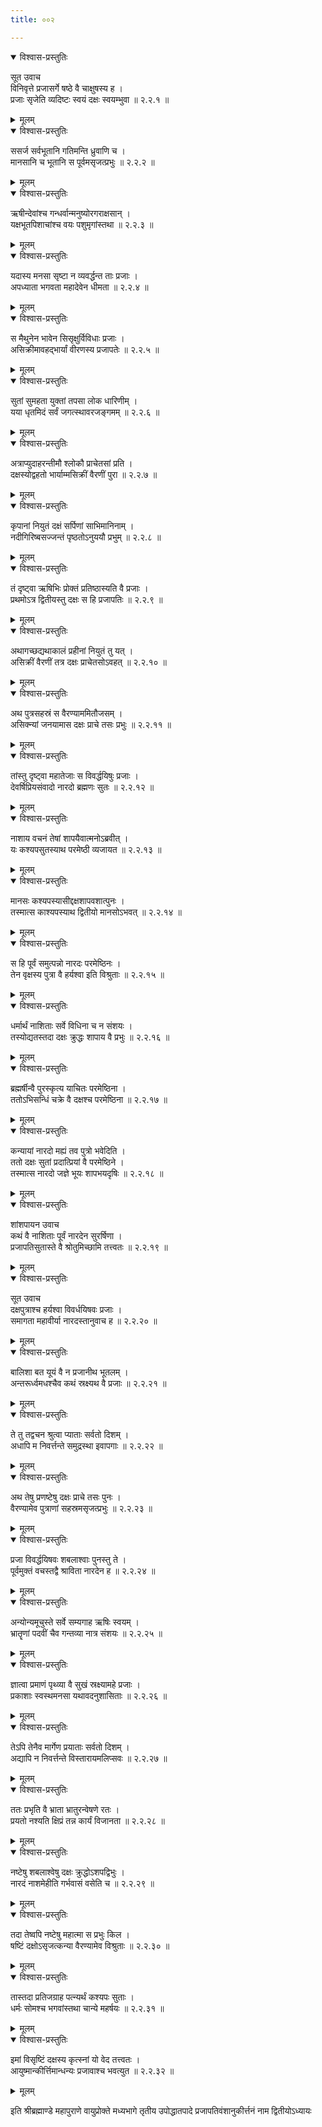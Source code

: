 ```yaml
---
title: ००२

---
```


<details open><summary>विश्वास-प्रस्तुतिः</summary>

सूत उवाच  
विनिवृत्ते प्रजासर्गे षष्ठे वै चाक्षुषस्य ह ।  
प्रजाः सृजेति व्यदिष्टः स्वयं दक्षः स्वयम्भुवा ॥ २.२.१ ॥
</details>

<details><summary>मूलम्</summary>

सूत उवाच  
विनिवृत्ते प्रजासर्गे षष्ठे वै चाक्षुषस्य ह ।  
प्रजाः सृजेति व्यदिष्टः स्वयं दक्षः स्वयम्भुवा ॥ २.२.१ ॥
</details>
  

<details open><summary>विश्वास-प्रस्तुतिः</summary>

ससर्ज सर्वभूतानि गतिमन्ति ध्रुवाणि च ।  
मानसानि च भूतानि स पूर्वमसृजत्प्रभुः ॥ २.२.२ ॥
</details>

<details><summary>मूलम्</summary>

ससर्ज सर्वभूतानि गतिमन्ति ध्रुवाणि च ।  
मानसानि च भूतानि स पूर्वमसृजत्प्रभुः ॥ २.२.२ ॥
</details>
  

<details open><summary>विश्वास-प्रस्तुतिः</summary>

ऋषीन्देवांश्च गन्धर्वान्मनुष्योरगराक्षसान् ।  
यक्षभूतपिशाचांश्च वयः पशुमृगांस्तथा ॥ २.२.३ ॥
</details>

<details><summary>मूलम्</summary>

ऋषीन्देवांश्च गन्धर्वान्मनुष्योरगराक्षसान् ।  
यक्षभूतपिशाचांश्च वयः पशुमृगांस्तथा ॥ २.२.३ ॥
</details>
  

<details open><summary>विश्वास-प्रस्तुतिः</summary>

यदास्य मनसा सृष्टा न व्यवर्द्धन्त ताः प्रजाः ।  
अपध्याता भगवता महादेवेन धीमता ॥ २.२.४ ॥
</details>

<details><summary>मूलम्</summary>

यदास्य मनसा सृष्टा न व्यवर्द्धन्त ताः प्रजाः ।  
अपध्याता भगवता महादेवेन धीमता ॥ २.२.४ ॥
</details>
  

<details open><summary>विश्वास-प्रस्तुतिः</summary>

स मैथुनेन भावेन सिसृक्षुर्विविधाः प्रजाः ।  
असिक्रीमावहद्भार्यां वीरणस्य प्रजापतेः ॥ २.२.५ ॥
</details>

<details><summary>मूलम्</summary>

स मैथुनेन भावेन सिसृक्षुर्विविधाः प्रजाः ।  
असिक्रीमावहद्भार्यां वीरणस्य प्रजापतेः ॥ २.२.५ ॥
</details>
  

<details open><summary>विश्वास-प्रस्तुतिः</summary>

सुतां सुमहता युक्तां तपसा लोक धारिणीम् ।  
यया धृतमिदं सर्वं जगत्स्थावरजङ्गमम् ॥ २.२.६ ॥
</details>

<details><summary>मूलम्</summary>

सुतां सुमहता युक्तां तपसा लोक धारिणीम् ।  
यया धृतमिदं सर्वं जगत्स्थावरजङ्गमम् ॥ २.२.६ ॥
</details>
  

<details open><summary>विश्वास-प्रस्तुतिः</summary>

अत्राप्युदाहरन्तीमौ श्लोकौ प्राचेतसां प्रति ।  
दक्षस्योद्वहतो भार्याम्मसिक्रीं वैरणीं पुरा ॥ २.२.७ ॥
</details>

<details><summary>मूलम्</summary>

अत्राप्युदाहरन्तीमौ श्लोकौ प्राचेतसां प्रति ।  
दक्षस्योद्वहतो भार्याम्मसिक्रीं वैरणीं पुरा ॥ २.२.७ ॥
</details>
  

<details open><summary>विश्वास-प्रस्तुतिः</summary>

कृपानां नियुतं दक्षं सर्पिणां साभिमानिनाम् ।  
नदीगिरिष्बसज्जन्तं पृष्ठतोऽनुययौ प्रभुम् ॥ २.२.८ ॥
</details>

<details><summary>मूलम्</summary>

कृपानां नियुतं दक्षं सर्पिणां साभिमानिनाम् ।  
नदीगिरिष्बसज्जन्तं पृष्ठतोऽनुययौ प्रभुम् ॥ २.२.८ ॥
</details>
  

<details open><summary>विश्वास-प्रस्तुतिः</summary>

तं दृष्ट्वा ऋषिभिः प्रोक्तं प्रतिष्ठास्यति वै प्रजाः ।  
प्रथमोऽत्र द्वितीयस्तु दक्षः स हि प्रजापतिः ॥ २.२.९ ॥
</details>

<details><summary>मूलम्</summary>

तं दृष्ट्वा ऋषिभिः प्रोक्तं प्रतिष्ठास्यति वै प्रजाः ।  
प्रथमोऽत्र द्वितीयस्तु दक्षः स हि प्रजापतिः ॥ २.२.९ ॥
</details>
  

<details open><summary>विश्वास-प्रस्तुतिः</summary>

अथागच्छद्यथाकालं प्रहीनां नियुतं तु यत् ।  
असिक्रीं वैरणीं तत्र दक्षः प्राचेतसोऽवहत् ॥ २.२.१० ॥
</details>

<details><summary>मूलम्</summary>

अथागच्छद्यथाकालं प्रहीनां नियुतं तु यत् ।  
असिक्रीं वैरणीं तत्र दक्षः प्राचेतसोऽवहत् ॥ २.२.१० ॥
</details>
  

<details open><summary>विश्वास-प्रस्तुतिः</summary>

अथ पुत्रसहस्रं स वैरण्याममितौजसम् ।  
असिक्न्यां जनयामास दक्षः प्राचे तसः प्रभुः ॥ २.२.११ ॥
</details>

<details><summary>मूलम्</summary>

अथ पुत्रसहस्रं स वैरण्याममितौजसम् ।  
असिक्न्यां जनयामास दक्षः प्राचे तसः प्रभुः ॥ २.२.११ ॥
</details>
  

<details open><summary>विश्वास-प्रस्तुतिः</summary>

तांस्तु दृष्ट्वा महातेजाः स विवर्द्धयिषुः प्रजाः ।  
देवर्षिप्रियसंवादो नारदो ब्रह्मणः सुतः ॥ २.२.१२ ॥
</details>

<details><summary>मूलम्</summary>

तांस्तु दृष्ट्वा महातेजाः स विवर्द्धयिषुः प्रजाः ।  
देवर्षिप्रियसंवादो नारदो ब्रह्मणः सुतः ॥ २.२.१२ ॥
</details>
  

<details open><summary>विश्वास-प्रस्तुतिः</summary>

नाशाय वचनं तेषां शापयैवात्मनोऽब्रवीत् ।  
यः कश्यपसुतस्याथ परमेष्ठी व्यजायत ॥ २.२.१३ ॥
</details>

<details><summary>मूलम्</summary>

नाशाय वचनं तेषां शापयैवात्मनोऽब्रवीत् ।  
यः कश्यपसुतस्याथ परमेष्ठी व्यजायत ॥ २.२.१३ ॥
</details>
  

<details open><summary>विश्वास-प्रस्तुतिः</summary>

मानसः कश्यपस्यासीद्दक्षशापवशात्पुनः ।  
तस्मात्स काश्यपस्याथ द्वितीयो मानसोऽभवत् ॥ २.२.१४ ॥
</details>

<details><summary>मूलम्</summary>

मानसः कश्यपस्यासीद्दक्षशापवशात्पुनः ।  
तस्मात्स काश्यपस्याथ द्वितीयो मानसोऽभवत् ॥ २.२.१४ ॥
</details>
  

<details open><summary>विश्वास-प्रस्तुतिः</summary>

स हि पूर्वं समुत्पन्नो नारदः परमेष्ठिनः ।  
तेन वृक्षस्य पुत्रा वै हर्यश्वा इति विश्रुताः ॥ २.२.१५ ॥
</details>

<details><summary>मूलम्</summary>

स हि पूर्वं समुत्पन्नो नारदः परमेष्ठिनः ।  
तेन वृक्षस्य पुत्रा वै हर्यश्वा इति विश्रुताः ॥ २.२.१५ ॥
</details>
  

<details open><summary>विश्वास-प्रस्तुतिः</summary>

धर्मार्थं नाशिताः सर्वे विधिना च न संशयः ।  
तस्योद्यतस्तदा दक्षः क्रुद्धः शापाय वै प्रभुः ॥ २.२.१६ ॥
</details>

<details><summary>मूलम्</summary>

धर्मार्थं नाशिताः सर्वे विधिना च न संशयः ।  
तस्योद्यतस्तदा दक्षः क्रुद्धः शापाय वै प्रभुः ॥ २.२.१६ ॥
</details>
  

<details open><summary>विश्वास-प्रस्तुतिः</summary>

ब्रह्मर्षीन्वै पुरस्कृत्य याचितः परमेष्ठिना ।  
ततोऽभिसन्धिं चक्रे वै दक्षश्च परमेष्ठिना ॥ २.२.१७ ॥
</details>

<details><summary>मूलम्</summary>

ब्रह्मर्षीन्वै पुरस्कृत्य याचितः परमेष्ठिना ।  
ततोऽभिसन्धिं चक्रे वै दक्षश्च परमेष्ठिना ॥ २.२.१७ ॥
</details>
  

<details open><summary>विश्वास-प्रस्तुतिः</summary>

कन्यायां नारदो मह्यं तव पुत्रो भवेदिति ।  
ततो दक्षः सुतां प्रदात्प्रियां वै परमेष्ठिने ।  
तस्मात्स नारदो जज्ञे भूयः शापभयदृषिः ॥ २.२.१८ ॥
</details>

<details><summary>मूलम्</summary>

कन्यायां नारदो मह्यं तव पुत्रो भवेदिति ।  
ततो दक्षः सुतां प्रदात्प्रियां वै परमेष्ठिने ।  
तस्मात्स नारदो जज्ञे भूयः शापभयदृषिः ॥ २.२.१८ ॥
</details>
  

<details open><summary>विश्वास-प्रस्तुतिः</summary>

शांशपायन उवाच  
कथं वै नाशिताः पूर्वं नारदेन सुरर्षिणा ।  
प्रजापतिसुतास्ते वै श्रोतुमिच्छामि तत्त्वतः ॥ २.२.१९ ॥
</details>

<details><summary>मूलम्</summary>

शांशपायन उवाच  
कथं वै नाशिताः पूर्वं नारदेन सुरर्षिणा ।  
प्रजापतिसुतास्ते वै श्रोतुमिच्छामि तत्त्वतः ॥ २.२.१९ ॥
</details>
  

<details open><summary>विश्वास-प्रस्तुतिः</summary>

सूत उवाच  
दक्षपुत्राश्च हर्यश्वा विवर्धयिषवः प्रजाः ।  
समागता महावीर्या नारदस्तानुवाच ह ॥ २.२.२० ॥
</details>

<details><summary>मूलम्</summary>

सूत उवाच  
दक्षपुत्राश्च हर्यश्वा विवर्धयिषवः प्रजाः ।  
समागता महावीर्या नारदस्तानुवाच ह ॥ २.२.२० ॥
</details>
  

<details open><summary>विश्वास-प्रस्तुतिः</summary>

बालिशा बत यूयं वै न प्रजानीथ भूतलम् ।  
अन्तरूर्ध्वमधश्चैव कथं स्रक्ष्यथ वै प्रजाः ॥ २.२.२१ ॥
</details>

<details><summary>मूलम्</summary>

बालिशा बत यूयं वै न प्रजानीथ भूतलम् ।  
अन्तरूर्ध्वमधश्चैव कथं स्रक्ष्यथ वै प्रजाः ॥ २.२.२१ ॥
</details>
  

<details open><summary>विश्वास-प्रस्तुतिः</summary>

ते तु तद्वचन श्रुत्वा प्याताः सर्वतो दिशम् ।  
अधापि म निवर्त्तन्ते समुद्रस्था इवापगाः ॥ २.२.२२ ॥
</details>

<details><summary>मूलम्</summary>

ते तु तद्वचन श्रुत्वा प्याताः सर्वतो दिशम् ।  
अधापि म निवर्त्तन्ते समुद्रस्था इवापगाः ॥ २.२.२२ ॥
</details>
  

<details open><summary>विश्वास-प्रस्तुतिः</summary>

अथ तेषु प्रणष्टेषु दक्षः प्राचे तसः पुनः ।  
वैरण्यामेव पुत्राणां सहस्रमसृजत्प्रभुः ॥ २.२.२३ ॥
</details>

<details><summary>मूलम्</summary>

अथ तेषु प्रणष्टेषु दक्षः प्राचे तसः पुनः ।  
वैरण्यामेव पुत्राणां सहस्रमसृजत्प्रभुः ॥ २.२.२३ ॥
</details>
  

<details open><summary>विश्वास-प्रस्तुतिः</summary>

प्रजा विवर्द्धयिषवः शबलाश्वाः पुनस्तु ते ।  
पूर्वमुक्तं वचस्तद्वै श्राविता नारदेन ह ॥ २.२.२४ ॥
</details>

<details><summary>मूलम्</summary>

प्रजा विवर्द्धयिषवः शबलाश्वाः पुनस्तु ते ।  
पूर्वमुक्तं वचस्तद्वै श्राविता नारदेन ह ॥ २.२.२४ ॥
</details>
  

<details open><summary>विश्वास-प्रस्तुतिः</summary>

अन्योन्यमूचुस्ते सर्वे सम्यगाह ऋषिः स्वयम् ।  
भ्रातॄणां पदवीं चैव गन्तव्या नात्र संशयः ॥ २.२.२५ ॥
</details>

<details><summary>मूलम्</summary>

अन्योन्यमूचुस्ते सर्वे सम्यगाह ऋषिः स्वयम् ।  
भ्रातॄणां पदवीं चैव गन्तव्या नात्र संशयः ॥ २.२.२५ ॥
</details>
  

<details open><summary>विश्वास-प्रस्तुतिः</summary>

ज्ञात्वा प्रमाणं पृथ्व्या वै सुखं स्रक्ष्यामहे प्रजाः ।  
प्रकाशाः स्वस्थमनसा यथावदनुशासिताः ॥ २.२.२६ ॥
</details>

<details><summary>मूलम्</summary>

ज्ञात्वा प्रमाणं पृथ्व्या वै सुखं स्रक्ष्यामहे प्रजाः ।  
प्रकाशाः स्वस्थमनसा यथावदनुशासिताः ॥ २.२.२६ ॥
</details>
  

<details open><summary>विश्वास-प्रस्तुतिः</summary>

तेऽपि तेनैव मार्गेण प्रयाताः सर्वतो दिशम् ।  
अद्यापि न निवर्त्तन्ते विस्तारायमलिप्सवः ॥ २.२.२७ ॥
</details>

<details><summary>मूलम्</summary>

तेऽपि तेनैव मार्गेण प्रयाताः सर्वतो दिशम् ।  
अद्यापि न निवर्त्तन्ते विस्तारायमलिप्सवः ॥ २.२.२७ ॥
</details>
  

<details open><summary>विश्वास-प्रस्तुतिः</summary>

ततः प्रभृति वै भ्राता भ्रातुरन्वेषणे रतः ।  
प्रयतो नश्यति क्षिप्रं तन्न कार्यं विजानता ॥ २.२.२८ ॥
</details>

<details><summary>मूलम्</summary>

ततः प्रभृति वै भ्राता भ्रातुरन्वेषणे रतः ।  
प्रयतो नश्यति क्षिप्रं तन्न कार्यं विजानता ॥ २.२.२८ ॥
</details>
  

<details open><summary>विश्वास-प्रस्तुतिः</summary>

नष्टेषु शबलाश्वेषु दक्षः क्रुद्धोऽशपद्विभुः ।  
नारदं नाशमेहीति गर्भवासं वसेति च ॥ २.२.२९ ॥
</details>

<details><summary>मूलम्</summary>

नष्टेषु शबलाश्वेषु दक्षः क्रुद्धोऽशपद्विभुः ।  
नारदं नाशमेहीति गर्भवासं वसेति च ॥ २.२.२९ ॥
</details>
  

<details open><summary>विश्वास-प्रस्तुतिः</summary>

तदा तेष्वपि नष्टेषु महात्मा स प्रभुः किल ।  
षष्टिं दक्षोऽसृजत्कन्या वैरण्यामेव विश्रुताः ॥ २.२.३० ॥
</details>

<details><summary>मूलम्</summary>

तदा तेष्वपि नष्टेषु महात्मा स प्रभुः किल ।  
षष्टिं दक्षोऽसृजत्कन्या वैरण्यामेव विश्रुताः ॥ २.२.३० ॥
</details>
  

<details open><summary>विश्वास-प्रस्तुतिः</summary>

तास्तदा प्रतिजग्राह पत्न्यर्थं कश्यपः सुताः ।  
धर्मः सोमश्च भगवांस्तथा चान्ये महर्षयः ॥ २.२.३१ ॥
</details>

<details><summary>मूलम्</summary>

तास्तदा प्रतिजग्राह पत्न्यर्थं कश्यपः सुताः ।  
धर्मः सोमश्च भगवांस्तथा चान्ये महर्षयः ॥ २.२.३१ ॥
</details>
  

<details open><summary>विश्वास-प्रस्तुतिः</summary>

इमां विसृष्टिं दक्षस्य कृत्स्नां यो वेद तत्त्वतः ।  
आयुष्मान्कीर्त्तिमान्धन्यः प्रजावाश्च भवत्युत ॥ २.२.३२ ॥
</details>

<details><summary>मूलम्</summary>

इमां विसृष्टिं दक्षस्य कृत्स्नां यो वेद तत्त्वतः ।  
आयुष्मान्कीर्त्तिमान्धन्यः प्रजावाश्च भवत्युत ॥ २.२.३२ ॥
</details>
  
इति श्रीब्रह्माण्डे महापुराणे वायुप्रोक्ते मध्यभागे तृतीय उपोद्धातपादे प्रजापतिवंशानुकीर्त्तनं नाम द्वितीयोऽध्यायः